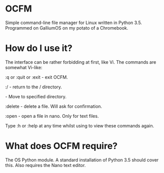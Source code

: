 # OCFM
Simple command-line file manager for Linux written in Python 3.5. Programmed on GalliumOS on my potato of a Chromebook.

# How do I use it?
The interface can be rather forbidding at first, like Vi. The commands are somewhat Vi-like:

:q or :quit or :exit - exit OCFM.

:/ - return to the / directory.

<Directory Name> - Move to specified directory.

:delete - delete a file. Will ask for confirmation.

:open <file> - open a file in nano. Only for text files.

Type :h or :help at any time whilst using to view these commands again.

# What does OCFM require?
The OS Python module. A standard installation of Python 3.5 should cover this. Also requires the Nano text editor.
